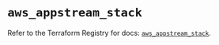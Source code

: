 # `aws_appstream_stack`

Refer to the Terraform Registry for docs: [`aws_appstream_stack`](https://registry.terraform.io/providers/hashicorp/aws/5.96.0/docs/resources/appstream_stack).

